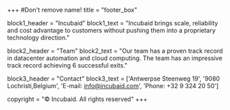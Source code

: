 +++
#Don't remove name!
title = "footer_box"

block1_header = "Incubaid"
block1_text = "Incubaid brings scale, reliability and cost advantage to customers without pushing them into a proprietary technology direction."

block2_header = "Team"
block2_text = "Our team has a proven track record in datacenter automation and cloud computing. The team has an impressive track record achieving 6 successful exits."

block3_header = "Contact"
block3_text = ['Antwerpse Steenweg 19', '9080 Lochristi,Belgium', 'E-mail: info@incubaid.com', 'Phone: +32 9 324 20 50']


copyright = "© Incubaid. All rights reserved"
+++



